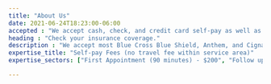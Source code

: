 ```yaml
---
title: "About Us"
date: 2021-06-24T18:23:00-06:00
accepted : "We accept cash, check, and credit card self-pay as well as insurance."
heading : "Check your insurance coverage."
description : "We accept most Blue Cross Blue Shield, Anthem, and Cigna PPO plans.  Get pre-approved through **[The Lactation Network](https://go.lactationnetwork.com/BloomandBlossomLLC)**."
expertise_title: "Self-pay Fees (no travel fee within service area)" 
expertise_sectors: ["First Appointment (90 minutes) - $200", "Follow up appointments (60 minutes) - $150", "Twin Consultation (Initial) - $225", "Twin (Follow up) - $175", "Telehealth (Initial) - $150", "Telehealth (Follow up) - $100", "Telephone consultation (up to 45) - $50"]

---
```


